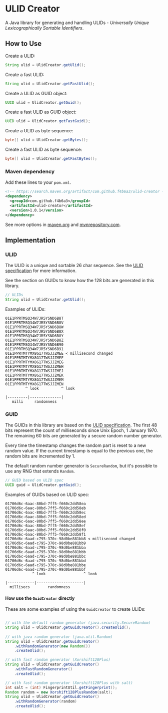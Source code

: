 
# ULID Creator

A Java library for generating and handling ULIDs - _Universally Unique Lexicographically Sortable Identifiers_.

How to Use
------------------------------------------------------

Create a ULID:

```java
String ulid = UlidCreator.getUlid();
```

Create a fast ULID:

```java
String ulid = UlidCreator.getFastUlid();
```

Create a ULID as GUID object:

```java
UUID ulid = UlidCreator.getGuid();
```

Create a fast ULID as GUID object:

```java
UUID ulid = UlidCreator.getFastGuid();
```

Create a ULID as byte sequence:

```java
byte[] ulid = UlidCreator.getBytes();
```

Create a fast ULID as byte sequence:

```java
byte[] ulid = UlidCreator.getFastBytes();
```

### Maven dependency

Add these lines to your `pom.xml`.

```xml
<!-- https://search.maven.org/artifact/com.github.f4b6a3/ulid-creator -->
<dependency>
  <groupId>com.github.f4b6a3</groupId>
  <artifactId>ulid-creator</artifactId>
  <version>1.0.1</version>
</dependency>
```
See more options in [maven.org](https://search.maven.org/artifact/com.github.f4b6a3/ulid-creator) and [mvnrepository.com](https://mvnrepository.com/artifact/com.github.f4b6a3/ulid-creator).

Implementation
------------------------------------------------------

### ULID

The ULID is a unique and sortable 26 char sequence. See the [ULID specification](https://github.com/ulid/spec) for more information.

See the section on GUIDs to know how the 128 bits are generated in this library.

```java
// ULIDs
String ulid = UlidCreator.getUlid();
```

Examples of ULIDs:

```text
01E1PPRTMSQ34W7JR5YSND6B8T
01E1PPRTMSQ34W7JR5YSND6B8V
01E1PPRTMSQ34W7JR5YSND6B8W
01E1PPRTMSQ34W7JR5YSND6B8X
01E1PPRTMSQ34W7JR5YSND6B8Y
01E1PPRTMSQ34W7JR5YSND6B8Z
01E1PPRTMSQ34W7JR5YSND6B90
01E1PPRTMSQ34W7JR5YSND6B91
01E1PPRTMTYMX8G17TWSJJZMEE < millisecond changed
01E1PPRTMTYMX8G17TWSJJZMEF
01E1PPRTMTYMX8G17TWSJJZMEG
01E1PPRTMTYMX8G17TWSJJZMEH
01E1PPRTMTYMX8G17TWSJJZMEJ
01E1PPRTMTYMX8G17TWSJJZMEK
01E1PPRTMTYMX8G17TWSJJZMEM
01E1PPRTMTYMX8G17TWSJJZMEN
         ^ look          ^ look
                                   
|---------|--------------|
   milli     randomness
```

### GUID

The GUIDs in this library are based on the [ULID specification](https://github.com/ulid/spec). The first 48 bits represent the count of milliseconds since Unix Epoch, 1 January 1970. The remaining 60 bits are generated by a secure random number generator.

Every time the timestamp changes the random part is reset to a new random value. If the current timestamp is equal to the previous one, the random bits are incremented by 1.

The default random number generator is `SecureRandom`, but it's possible to use any RNG that extends `Random`.

```java
// GUID based on ULID spec
UUID guid = UlidCreator.getGuid();
```

Examples of GUIDs based on ULID spec:

```text
01706d6c-6aac-80bd-7ff5-f660c2dd58ea
01706d6c-6aac-80bd-7ff5-f660c2dd58eb
01706d6c-6aac-80bd-7ff5-f660c2dd58ec
01706d6c-6aac-80bd-7ff5-f660c2dd58ed
01706d6c-6aac-80bd-7ff5-f660c2dd58ee
01706d6c-6aac-80bd-7ff5-f660c2dd58ef
01706d6c-6aac-80bd-7ff5-f660c2dd58f0
01706d6c-6aac-80bd-7ff5-f660c2dd58f1
01706d6c-6aad-c795-370c-98d0be881bb8 < millisecond changed
01706d6c-6aad-c795-370c-98d0be881bb9
01706d6c-6aad-c795-370c-98d0be881bba
01706d6c-6aad-c795-370c-98d0be881bbb
01706d6c-6aad-c795-370c-98d0be881bbc
01706d6c-6aad-c795-370c-98d0be881bbd
01706d6c-6aad-c795-370c-98d0be881bbe
01706d6c-6aad-c795-370c-98d0be881bbf
            ^ look                 ^ look
                                   
|------------|---------------------|
  millisecs        randomness
```

#### How use the `GuidCreator` directly

These are some examples of using the `GuidCreator` to create ULIDs:

```java

// with the default random generator (java.security.SecureRandom)
String ulid = UlidCreator.getGuidCreator().createUlid();
    
// with java random generator (java.util.Random)
String ulid = UlidCreator.getGuidCreator()
    .withRandomGenerator(new Random())
    .createUlid();

// with fast random generator (Xorshift128Plus)
String ulid = UlidCreator.getGuidCreator()
    .withFastRandomGenerator()
    .createUlid();

// with fast random generator (Xorshift128Plus with salt)
int salt = (int) FingerprintUtil.getFingerprint();
Random random = new Xorshift128PlusRandom(salt);
String ulid = UlidCreator.getGuidCreator()
    .withRandomGenerator(random)
    .createUlid();
```

